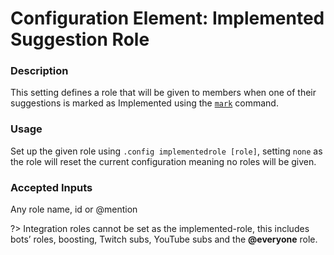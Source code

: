 # Configuration Element: Implemented Suggestion Role

### Description
This setting defines a role that will be given to members when one of their suggestions is marked as Implemented using the [`mark`](/staff/mark.md) command.

### Usage
Set up the given role using `.config implementedrole [role]`, setting `none` as the role will reset the current configuration meaning no roles will be given. 

### Accepted Inputs
Any role name, id or @mention

?> Integration roles cannot be set as the implemented-role, this includes bots’ roles, boosting, Twitch subs, YouTube subs and the **@everyone** role.
